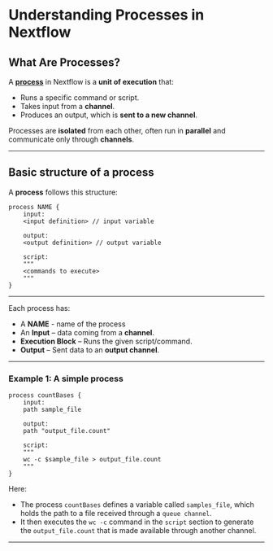 # Understanding Processes in Nextflow  

## What Are Processes?  

A [**process**](https://www.nextflow.io/docs/latest/process.html) in Nextflow is a **unit of execution** that:

- Runs a specific command or script.  
- Takes input from a **channel**.  
- Produces an output, which is **sent to a new channel**.  

Processes are **isolated** from each other, often run in **parallel** and communicate only through **channels**.

---


## Basic structure of a process  
A **process** follows this structure:  

```nextflow
process NAME {
    input:
    <input definition> // input variable

    output:
    <output definition> // output variable

    script:
    """
    <commands to execute>
    """
}

```

---

Each process has: 

- A **NAME** - name of the process
- An **Input** – data coming from a **channel**.  
- **Execution Block** – Runs the given script/command.  
- **Output** – Sent data to an **output channel**.  

---

### **Example 1**: A simple process
```nextflow
process countBases {
    input:
    path sample_file

    output:
    path "output_file.count"

    script:
    """
    wc -c $sample_file > output_file.count
    """
}
```
Here:

- The process `countBases` defines a variable called `samples_file`, which holds the path to a file received through a `queue channel`.
- It then executes the `wc -c` command in the `script` section to generate the `output_file.count` that is made available through another channel.

---